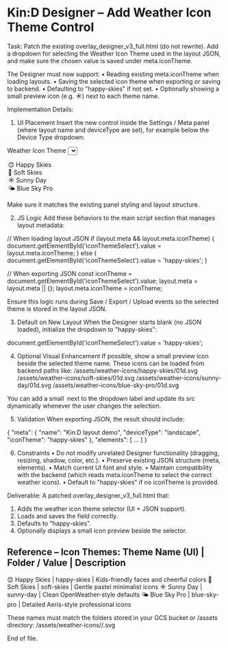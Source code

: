 # Kin:D Designer – Add Weather Icon Theme Control

Task:
Patch the existing overlay_designer_v3_full.html (do not rewrite). Add a dropdown for selecting the Weather Icon Theme used in the layout JSON, and make sure the chosen value is saved under meta.iconTheme. 

The Designer must now support:
• Reading existing meta.iconTheme when loading layouts.
• Saving the selected icon theme when exporting or saving to backend.
• Defaulting to "happy-skies" if not set.
• Optionally showing a small preview icon (e.g. ☀️) next to each theme name.

Implementation Details:

1. UI Placement
Insert the new control inside the Settings / Meta panel (where layout name and deviceType are set), for example below the Device Type dropdown:

<label>Weather Icon Theme</label>
<select id="iconThemeSelect">
  <option value="happy-skies">😊 Happy Skies</option>
  <option value="soft-skies">🌈 Soft Skies</option>
  <option value="sunny-day">☀️ Sunny Day</option>
  <option value="blue-sky-pro">🌤 Blue Sky Pro</option>
</select>

Make sure it matches the existing panel styling and layout structure.

2. JS Logic
Add these behaviors to the main script section that manages layout metadata:

// When loading layout JSON
if (layout.meta && layout.meta.iconTheme) {
  document.getElementById('iconThemeSelect').value = layout.meta.iconTheme;
} else {
  document.getElementById('iconThemeSelect').value = 'happy-skies';
}

// When exporting JSON
const iconTheme = document.getElementById('iconThemeSelect').value;
layout.meta = layout.meta || {};
layout.meta.iconTheme = iconTheme;

Ensure this logic runs during Save / Export / Upload events so the selected theme is stored in the layout JSON.

3. Default on New Layout
When the Designer starts blank (no JSON loaded), initialize the dropdown to "happy-skies":

document.getElementById('iconThemeSelect').value = 'happy-skies';

4. Optional Visual Enhancement
If possible, show a small preview icon beside the selected theme name. These icons can be loaded from backend paths like:
/assets/weather-icons/happy-skies/01d.svg
/assets/weather-icons/soft-skies/01d.svg
/assets/weather-icons/sunny-day/01d.svg
/assets/weather-icons/blue-sky-pro/01d.svg

You can add a small <img> next to the dropdown label and update its src dynamically whenever the user changes the selection.

5. Validation
When exporting JSON, the result should include:

{
  "meta": {
    "name": "Kin:D layout demo",
    "deviceType": "landscape",
    "iconTheme": "happy-skies"
  },
  "elements": [ ... ]
}

6. Constraints
• Do not modify unrelated Designer functionality (dragging, resizing, shadow, color, etc.).
• Preserve existing JSON structure (meta, elements).
• Match current UI font and style.
• Maintain compatibility with the backend (which reads meta.iconTheme to select the correct weather icons).
• Default to "happy-skies" if no iconTheme is provided.

Deliverable:
A patched overlay_designer_v3_full.html that:
1. Adds the weather icon theme selector (UI + JSON support).
2. Loads and saves the field correctly.
3. Defaults to "happy-skies".
4. Optionally displays a small icon preview beside the selector.

Reference – Icon Themes:
Theme Name (UI)   | Folder / Value   | Description
---------------------------------------------------------
😊 Happy Skies     | happy-skies      | Kids-friendly faces and cheerful colors
🌈 Soft Skies      | soft-skies       | Gentle pastel minimalist icons
☀️ Sunny Day       | sunny-day        | Clean OpenWeather-style defaults
🌤 Blue Sky Pro    | blue-sky-pro     | Detailed Aeris-style professional icons

These names must match the folders stored in your GCS bucket or /assets directory:
/assets/weather-icons/<iconTheme>/<iconCode>.svg

End of file.